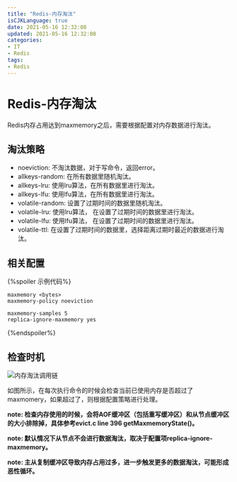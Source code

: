 ```yaml
---
title: "Redis-内存淘汰"
isCJKLanguage: true
date: 2021-05-16 12:32:08
updated: 2021-05-16 12:32:08
categories: 
- IT
- Redis
tags: 
- Redis
---
```


# Redis-内存淘汰

Redis内存占用达到maxmemory之后，需要根据配置对内存数据进行淘汰。

## 淘汰策略

* noeviction: 不淘汰数据，对于写命令，返回error。
* allkeys-random: 在所有数据里随机淘汰。
* allkeys-lru: 使用lru算法，在所有数据里进行淘汰。
* allkeys-lfu: 使用lfu算法，在所有数据里进行淘汰。
* volatile-random: 设置了过期时间的数据里随机淘汰。
* volatile-lru: 使用lru算法， 在设置了过期时间的数据里进行淘汰。
* volatile-lfu: 使用lfu算法， 在设置了过期时间的数据里进行淘汰。
* volatile-ttl: 在设置了过期时间的数据里，选择距离过期时最近的数据进行淘汰。

## 相关配置

{%spoiler 示例代码%}
```
maxmemory <bytes>
maxmemory-policy noeviction

maxmemory-samples 5
replica-ignore-maxmemory yes
```
{%endspoiler%}

## 检查时机

![内存淘汰调用链](https://raw.githubusercontent.com/Abug0/Typora-Pics/master/pics/Typora20210516122723.png)

如图所示，在每次执行命令的时候会检查当前已使用内存是否超过了maxmomery，如果超过了，则根据配置策略进行处理。

**note: 检查内存使用的时候，会将AOF缓冲区（包括重写缓冲区）和从节点缓冲区的大小排除掉，具体参考evict.c line 396 getMaxmemoryState()。**

**note: 默认情况下从节点不会进行数据淘汰，取决于配置项replica-ignore-maxmemory。**

**note: 主从复制缓冲区导致内存占用过多，进一步触发更多的数据淘汰，可能形成恶性循环。**

​